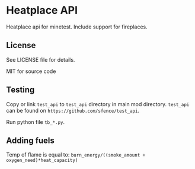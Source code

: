 Heatplace API
==============

Heatplace api for minetest.
Include support for fireplaces.

License
-------

See LICENSE file for details.

MIT for source code

Testing
-------

Copy or link `test_api` to `test_api` directory in main mod directory.
`test_api` can be found on `https://github.com/sfence/test_api`.

Run python file `tb_*.py`.

Adding fuels
------------

Temp of flame is equal to: `burn_energy/((smoke_amount + oxygen_need)*heat_capacity) `
